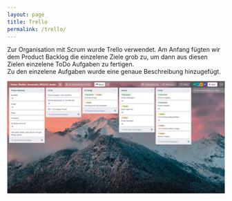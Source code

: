 ```yaml
---
layout: page
title: Trello
permalink: /trello/
---
```


<div style:"background-color:rgba(0, 0, 0, 0.0470588)">

Zur Organisation mit Scrum wurde Trello verwendet. 
Am Anfang fügten wir dem Product Backlog die einzelene Ziele grob zu, um dann aus diesen Zielen einzelene ToDo Aufgaben zu fertigen. <br/>
Zu den einzelene Aufgaben wurde eine genaue Beschreibung hinzugefügt.

<img src="imgs/Trello.png" alt="Trello Board">

</div>

